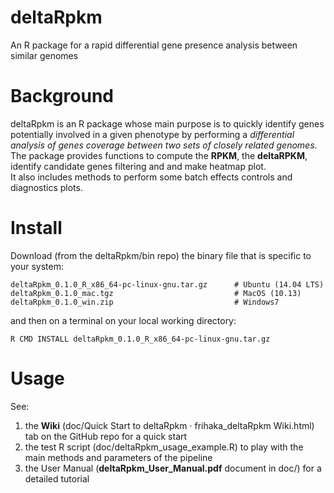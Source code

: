 # deltaRpkm
An R package for a rapid differential gene presence analysis between similar genomes

# Background 
deltaRpkm is an R package whose main purpose is to quickly identify genes potentially involved in a given phenotype by performing a _differential analysis of genes coverage between two sets of closely related genomes_. <br>
The package provides functions to compute the **RPKM**, the **deltaRPKM**, identify candidate genes filtering and and make heatmap plot.  <br>
It also includes methods to perform some batch effects controls and diagnostics plots.

# Install 
Download (from the deltaRpkm/bin repo) the binary file that is specific to your system:

``` # download the relevant binary for your platform
deltaRpkm_0.1.0_R_x86_64-pc-linux-gnu.tar.gz      # Ubuntu (14.04 LTS)
deltaRpkm_0.1.0_mac.tgz                           # MacOS (10.13)  
deltaRpkm_0.1.0_win.zip                           # Windows7
```
and then on a terminal on your local working directory:
```# install the package on your system, from the terminal:  
R CMD INSTALL deltaRpkm_0.1.0_R_x86_64-pc-linux-gnu.tar.gz
```
# Usage
See: <br>
1. the **Wiki** (doc/Quick Start to deltaRpkm · frihaka_deltaRpkm Wiki.html) tab on the GitHub repo for a quick start <br>
2. the test R script (doc/deltaRpkm_usage_example.R) to play with the main methods and parameters of the pipeline <br>
3. the User Manual (**deltaRpkm_User_Manual.pdf** document in doc/) for a detailed tutorial <br>

